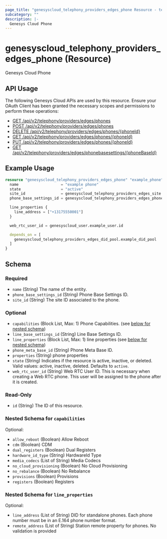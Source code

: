 ```yaml
---
page_title: "genesyscloud_telephony_providers_edges_phone Resource - terraform-provider-genesyscloud"
subcategory: ""
description: |-
  Genesys Cloud Phone
---
```

# genesyscloud_telephony_providers_edges_phone (Resource)

Genesys Cloud Phone

## API Usage
The following Genesys Cloud APIs are used by this resource. Ensure your OAuth Client has been granted the necessary scopes and permissions to perform these operations:

* [GET /api/v2/telephony/providers/edges/phones](https://developer.genesys.cloud/api/rest/v2/telephonyprovidersedge/#get-api-v2-telephony-providers-edges-phones)
* [POST /api/v2/telephony/providers/edges/phones](https://developer.genesys.cloud/api/rest/v2/telephonyprovidersedge/#post-api-v2-telephony-providers-edges-phones)
* [DELETE /api/v2/telephony/providers/edges/phones/{phoneId}](https://developer.genesys.cloud/api/rest/v2/telephonyprovidersedge/#delete-api-v2-telephony-providers-edges-phones--phoneId-)
* [GET /api/v2/telephony/providers/edges/phones/{phoneId}](https://developer.genesys.cloud/api/rest/v2/telephonyprovidersedge/#get-api-v2-telephony-providers-edges-phones--phoneId-)
* [PUT /api/v2/telephony/providers/edges/phones/{phoneId}](https://developer.genesys.cloud/api/rest/v2/telephonyprovidersedge/#put-api-v2-telephony-providers-edges-phones--phoneId-)
* [GET /api/v2/telephony/providers/edges/phonebasesettings/{phoneBaseId}](https://developer.genesys.cloud/api/rest/v2/telephonyprovidersedge/#get-api-v2-telephony-providers-edges-phonebasesettings--phoneBaseId-)

## Example Usage

```terraform
resource "genesyscloud_telephony_providers_edges_phone" "example_phone" {
  name                   = "example phone"
  state                  = "active"
  site_id                = genesyscloud_telephony_providers_edges_site.site.id
  phone_base_settings_id = genesyscloud_telephony_providers_edges_phonebasesettings.example_phonebasesettings.id

  line_properties {
    line_address = ["+13175550001"]
  }

  web_rtc_user_id = genesyscloud_user.example_user.id

  depends_on = [
    genesyscloud_telephony_providers_edges_did_pool.example_did_pool
  ]
}
```

<!-- schema generated by tfplugindocs -->
## Schema

### Required

- `name` (String) The name of the entity.
- `phone_base_settings_id` (String) Phone Base Settings ID.
- `site_id` (String) The site ID associated to the phone.

### Optional

- `capabilities` (Block List, Max: 1) Phone Capabilities. (see [below for nested schema](#nestedblock--capabilities))
- `line_base_settings_id` (String) Line Base Settings ID.
- `line_properties` (Block List, Max: 1) line properties (see [below for nested schema](#nestedblock--line_properties))
- `phone_meta_base_id` (String) Phone Meta Base ID.
- `properties` (String) phone properties
- `state` (String) Indicates if the resource is active, inactive, or deleted. Valid values: active, inactive, deleted. Defaults to `active`.
- `web_rtc_user_id` (String) Web RTC User ID. This is necessary when creating a Web RTC phone. This user will be assigned to the phone after it is created.

### Read-Only

- `id` (String) The ID of this resource.

<a id="nestedblock--capabilities"></a>
### Nested Schema for `capabilities`

Optional:

- `allow_reboot` (Boolean) Allow Reboot
- `cdm` (Boolean) CDM
- `dual_registers` (Boolean) Dual Registers
- `hardware_id_type` (String) HardwareId Type
- `media_codecs` (List of String) Media Codecs
- `no_cloud_provisioning` (Boolean) No Cloud Provisioning
- `no_rebalance` (Boolean) No Rebalance
- `provisions` (Boolean) Provisions
- `registers` (Boolean) Registers


<a id="nestedblock--line_properties"></a>
### Nested Schema for `line_properties`

Optional:

- `line_address` (List of String) DID for standalone phones. Each phone number must be in an E.164 phone number format.
- `remote_address` (List of String) Station remote property for phones. No validation is provided

